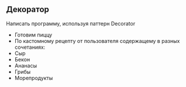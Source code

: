 ## Декоратор

Написать программу, используя паттерн Decorator

* Готовим пиццу
* По кастомному рецепту от пользователя содержащему в разных сочетаниях:
* Сыр
* Бекон
* Ананасы
* Грибы
* Морепродукты